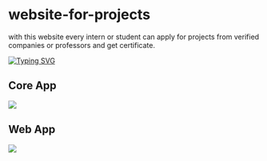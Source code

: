 # website-for-projects
with this website every intern or student can apply for projects from verified companies or professors and get certificate.



[![Typing SVG](http://readme-typing-svg.herokuapp.com?font=Ubuntu&duration=800&color=54AF20&multiline=true&height=300&lines=%E2%9D%95+Diango+%F0%9F%94%A5;%E2%9D%95+Drf+%F0%9F%94%A5;%E2%9D%95Celery+%F0%9F%94%A5;%E2%9D%95Postgres+%F0%9F%94%A5;%E2%9D%95pytest+%F0%9F%94%A5;%E2%9D%95Flower+%F0%9F%94%A5;%E2%9D%95Silk+%F0%9F%94%A5;%F0%9F%94%A5---++---++---++---++---++---%F0%9F%94%A5)](https://git.io/typing-svg)


<h2>Core App</h2>
<image src="./core.png" />


<h2>Web App</h2>
<image src="./web.png" />
